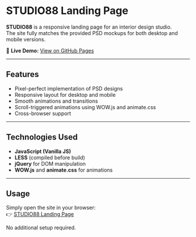 # STUDIO88 Landing Page

**STUDIO88** is a responsive landing page for an interior design studio.  
The site fully matches the provided PSD mockups for both desktop and mobile versions.

🔗 **Live Demo:** [View on GitHub Pages](https://eccentriccow.github.io/LP_design-studio/)

---

## Features

- Pixel-perfect implementation of PSD designs  
- Responsive layout for desktop and mobile  
- Smooth animations and transitions  
- Scroll-triggered animations using WOW.js and animate.css  
- Cross-browser support  

---

## Technologies Used

- **JavaScript (Vanilla JS)**  
- **LESS** (compiled before build)  
- **jQuery** for DOM manipulation  
- **WOW.js** and **animate.css** for animations  

---

## Usage

Simply open the site in your browser:  
👉 [STUDIO88 Landing Page](https://eccentriccow.github.io/LP_design-studio/)

No additional setup required.  
